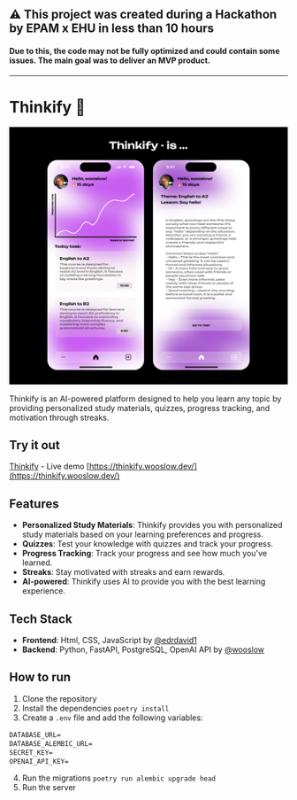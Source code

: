 ## ⚠️ This project was created during a Hackathon by EPAM x EHU in less than 10 hours
#### Due to this, the code may not be fully optimized and could contain some issues. The main goal was to deliver an MVP product.

--- 

# Thinkify 🤖

![project](./preview.png)


Thinkify is an AI-powered platform designed to help you learn any topic by providing personalized study materials, quizzes, progress tracking, and motivation through streaks.
## Try it out

[Thinkify](https://thinkify.wooslow.dev/) - Live demo [https://thinkify.wooslow.dev/](https://thinkify.wooslow.dev/)

## Features
- **Personalized Study Materials**: Thinkify provides you with personalized study materials based on your learning preferences and progress.
- **Quizzes**: Test your knowledge with quizzes and track your progress.
- **Progress Tracking**: Track your progress and see how much you've learned.
- **Streaks**: Stay motivated with streaks and earn rewards.
- **AI-powered**: Thinkify uses AI to provide you with the best learning experience.

## Tech Stack
- **Frontend**: Html, CSS, JavaScript by [@edrdavid1](https://github.com/edrdavid1)
- **Backend**: Python, FastAPI, PostgreSQL, OpenAI API by [@wooslow](https://github.com/wooslow)

## How to run
1. Clone the repository
2. Install the dependencies `poetry install`
3. Create a `.env` file and add the following variables:
```
DATABASE_URL=
DATABASE_ALEMBIC_URL=
SECRET_KEY=
OPENAI_API_KEY=
```
4. Run the migrations `poetry run alembic upgrade head`
5. Run the server
